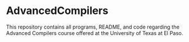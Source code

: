 # AdvancedCompilers
This repository contains all programs, README, and code regarding the Advanced Compilers course offered at the University of Texas at El Paso.
